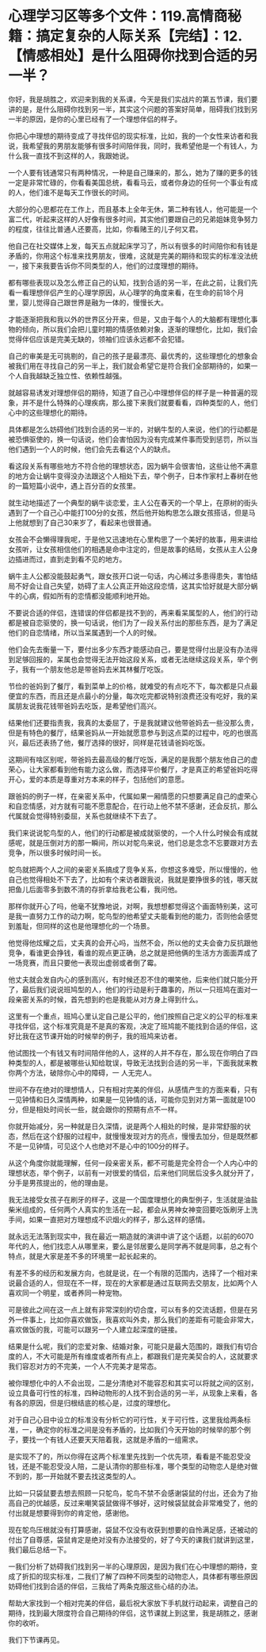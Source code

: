 # 心理学习区等多个文件：119.高情商秘籍：搞定复杂的人际关系【完结】：12.【情感相处】是什么阻碍你找到合适的另一半？

你好，我是胡胜之，欢迎来到我的关系课，今天是我们实战片的第五节课，我们要讲的是，是什么阻碍你找到另一半，其实这个问题的答案好简单，阻碍我们找到另一半的原因，是你的心里已经有了一个理想伴侣的样子。

你把心中理想的期待变成了寻找伴侣的现实标准，比如，我的一个女性来访者和我说，我希望我的男朋友能够有很多时间陪伴我，同时，我希望他是一个有钱人，为什么我一直找不到这样的人，我跟她说。

一个人要有钱通常只有两种情况，一种是自己赚来的，那么，她为了赚的更多的钱一定是非常忙碌的，你看看美国总统，看看马云，或者你身边的任何一个事业有成的人，他们谁不是每天工作很长的时间。

大部分的心思都花在工作上，而且基本上全年无休，第二种有钱人，他可能是一个富二代，听起来这样的人好像有很多时间，其实他们要跟自己的兄弟姐妹竞争努力的程度，往往比普通人还要高，比如，你看赌王的儿子何又君。

他自己在社交媒体上发，每天五点就起床学习了，所以有很多的时间陪你和有钱是矛盾的，你用这个标准来找男朋友，很难，这就是完美的期待和现实的标准没法统一，接下来我要告诉你不同类型的人，他们的过度理想的期待。

都有哪些表现以及怎么修正自己的认知，找到合适的另一半，在此之前，让我们先看一看理想伴侣产生的心理学原因，从心理学的角度来看，在生命的前18个月里，婴儿觉得自己跟世界是融为一体的，慢慢长大。

才能逐渐把我和我以外的世界区分开来，但是，又由于每个人的大脑都有理想化事物的倾向，所以我们会把儿童时期的情感依赖对象，逐渐的理想化，比如，我们会觉得伴侣应该是完美无缺的，领袖们应该永远都不会犯错。

自己的审美是无可挑剔的，自己的孩子是最漂亮、最优秀的，这些理想化的想象会被我们用在寻找自己的另一半上，我们就会希望它是符合我们全部期待的，如果一个人自我越缺乏独立性、依赖性越强。

就越容易诱发对理想伴侣的期待，知道了自己心中理想伴侣的样子是一种普遍的现象，并不是什么特殊的心理疾病，那么接下来我们就要看看，四种类型的人，他们心中的这些理想化的期待。

具体都是怎么妨碍他们找到合适的另一半的，对蜗牛型的人来说，他们的行动都是被恐惧驱使的，换一句话说，他们会害怕因为没有完成某件事而受到惩罚，所以当他们遇到一个人的时候，他们会先去看这个人的缺点。

看这段关系有哪些地方不符合他的理想状态，因为蜗牛会很害怕，这些让他不满意的地方会让蜗牛变得没办法跟这个人相处下去，举个例子，日本作家村上春树在他的一篇短篇小说中，遇上百分百的女孩里。

就生动地描述了一个典型的蜗牛谈恋爱，主人公在春天的一个早上，在原树的街头遇到了一个自己心中能打100分的女孩，然后他开始构思怎么跟女孩搭话，但是马上他就想到了自己30来岁了，看起来也很普通。

女孩会不会懒得理我呢，于是他又迅速地在心里构思了一个美好的故事，用来讲给女孩听，让女孩相信他们的相遇是命中注定的，但是故事的结局，女孩从主人公身边插进而过，直到走到看不见的地方。

蜗牛主人公都没能鼓起勇气，跟女孩开口说一句话，内心稀过多患得患失，害怕结局不好会让自己失望，妨碍了主人公真正开始这段恋情，这其实恰好就是大部分蜗牛的心病，假如所有的恋情都没能顺利地开始。

不要说合适的伴侣，连错误的伴侣都是找不到的，再来看呆属型的人，他们的行动都是被自恋驱使的，换一句话说，他们为了一段关系付出的那些东西，是为了满足他们的自恋情绪，所以当呆属遇到一个人的时候。

他们会先去衡量一下，要付出多少东西才能感动自己，要是觉得付出是没有办法得到足够回报的，呆属也会觉得无法开始这段关系，或者无法继续这段关系，举个例子，我有一个朋友他总是带爸妈去米其林餐厅吃饭。

节俭的爸妈到了餐厅，看到菜单上的价格，就难受的有点吃不下，每次都是只点最便宜的东西，而且还是点最小的分量，每次吃完都说特别浪费还没有吃好，我的呆属朋友说我花钱带爸妈去吃饭，是希望他们高兴。

结果他们还要指责我，我真的太委屈了，于是我就建议他带爸妈去一些没那么贵，但是有特色的餐厅，结果爸妈从一开始就愿意参与到这点菜的过程中，吃的也很高兴，最后还表扬了他，餐厅选择的很好，同样是花钱请爸妈吃饭。

这期间有啥区别呢，带爸妈去最高级的餐厅吃饭，满足的是我那个朋友他自己的虚荣心，让大家都看到他有能力这么做，而选择平价餐厅，才是真正的希望爸妈吃得开心，爱的本质是尊重对方本来的样子，包括他们的意愿。

跟爸妈的例子一样，在亲密关系中，代属如果一厢情愿的只想要满足自己的虚荣心和自恋情感，对方就有可能不愿意配合，在行动上他不禁不感谢，还会反抗，那么代属就会觉得特别委屈，关系也就继续不下去了。

我们来说说鸵鸟型的人，他们的行动都是被成就驱使的，一个人什么时候会有成就感呢，就是压倒对方的那一瞬间，所以对鸵鸟来说，他们总是念念不忘要跟对方去竞争，所以很多时候时间一长。

鸵鸟就把两个人之间的亲密关系搞成了竞争关系，你想这多难受，所以慢慢的，他自己也觉得相处不下去了，比如有个来访者跟我说，我就是要挣很多的钱，哪天就把鱼儿后面零多到数不清的存折拿给我老公看，我问他。

那样你就开心了吗，他毫不犹豫地说，对啊，我想想都觉得这个画面特别美，这可是我一直努力工作的动力啊，鸵鸟型的他希望丈夫能看到他的能力，否则他会感觉到羞耻，但同样的这也是他理想化的一个场景。

他觉得他炫耀之后，丈夫真的会开心吗，当然不会，所以他的丈夫会奋力反抗跟他竞争，看谁更会挣钱，看谁的观点更正确，总之就是把他俩的生活方方面面弄成了一场竞赛，而且只要他一表现出虚弱或者倒了霉。

他丈夫就会发自内心的感到高兴，有时候还忍不住的嘲笑他，后来他们就只能分开了，最后我们说说班鸠型的人，他们的行动是利于趣事的，所以一只班鸠在面对一段亲密关系的时候，首先想到的也是我能从对方身上得到什么。

这里有一个重点，班鸠心里认定自己是公平的，他们按照自己定义的公平的标准来寻找伴侣，这个标准究竟是不是真的客观，决定了班鸠能不能找到合适的伴侣，这好比我在这节课开始的时候举的例子，我的班鸠来访者。

他试图找一个有钱又有时间陪伴他的人，这样的人并不存在，那么现在你明白了四种类型的人，都是被哪些认知给耽误，导致无法找到合适的另一半，下面我就来教你两个方法，破除你心中的障碍，一 人无完人。

世间不存在绝对的理想情人，只有相对完美的伴侣，从感情产生的方面来看，只有一见钟情和日久深情两种，如果是一见钟情的话，可能你见到对方第一面就是100分，但是相处时间长一些，就会跟你的预期有点不一样。

你就开始减分，另一种就是日久深情，说是两个人相处的时候，是非常舒服的状态，然后在这个舒服的过程中，就慢慢发现对方的亮点，慢慢去加分，但是既然都不是一见钟情，可见这个人也绝对不是心中的100分的样子。

从这个角度你就能理解，任何一段亲密关系，都不可能是完全符合一个人内心中的理想状态，举个例子，以前有一对很爱的情侣，后来他们同居后没多久就分开了，分手是男孩提出的，他的理由是。

我无法接受女孩子在刷牙的样子，这是一个国度理想化的典型例子，生活就是油盐柴米组成的，任何两个人真实的生活在一起，都会从男神女神变回要吃饭刷牙上洗手间，如果一直把对方理想成不识烟火的样子，那么这样的感情。

就永远无法落到现实中，我在最近一期造就的演讲中讲了这个话题，以前的6070年代的人，他们找恋人从哪里来，要么是邻居要么是同学再不就是同事，总之有个特点，就是大家是差不多的环境里一起长起来的。

有差不多的经历和发展方向，也就是说，在一个有限的范围内，选择了一个相对来说最合适的人，但现在不一样，现在的大家都是通过互联网去交朋友，比如两个人喜欢同一个明星，或者养同一种宠物。

可是彼此之间在这一点上就有非常深刻的切合度，可以有多的交流话题，但是在另外一件事上，比如你喜欢做饭，我喜欢叫外卖，那么我们的差距有可能会非常大，喜欢做饭的我，可能可以跟另一个人建立起深度的链接。

结果是什么呢，我们的恋爱对象、结婚对象，可能只是最大范围的，跟我们有切合度的人，不大可能是所有维度或者所有点上，都跟我们是完美契合的人，这就要求我们容忍对方的不完美，一个人不完美才是常态。

被你理想化中的人不会出现，二是分清绝对不能容忍和其实可以将就之间的区别，设立具备可行性的标准，四种动物形的人找不到合适的另一半，从现象上来看，各有各的原因，但是归根结底的核心是，过度的理想化。

对于自己心目中设立的标准没有分析它的可行性，关于可行性，这里我给两条标准，一，确定你的标准之间是没有矛盾的，比如我们今天开始的时候举的那个例子，要找一个有钱人还要天天陪着我，这就是矛盾的一组需求。

是实现不了的，所以你得在这两个标准里先找到一个优先项，看看是不能忍受没钱，还是不能忍受没人陪，二是认清你的那些标准，哪个类型的动物恋人是绝对做不到的，那一开始就不要去找这类型的人。

比如一只袋鼠要去想去照顾一只鸵鸟，鸵鸟不禁不会感谢袋鼠的付出，还会为了抬高自己的优越感，反过来嘲笑袋鼠做得不够好，这时候袋鼠就会非常难受了，他的付出就是想要得到你的肯定他，感谢他。

现在鸵鸟压根就没有打算感谢，袋鼠不仅没有收获到想要的自怜满足感，还被动的付出了自尊感，袋鼠肯定是绝对没有办法接受的，好了今天的课我们就讲到这里，我们最后总结一下。

一我们分析了妨碍我们找到另一半的心理原因，是因为我们在心中理想的期待，变成了折扣的现实标准，二我们了解了四种不同类型的动物恋人，具体都有哪些原因妨碍他们找到合适的伴侣，三我给了两条克服这些心结的办法。

帮助大家找到一个相对完美的伴侣，最后祝大家放下手机就行动起来，调整自己的期待，找到最大限度符合自己期待的伴侣，这节课就上到这里，我是胡胜之，感谢你的收听。

我们下节课再见。